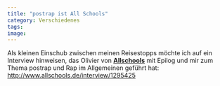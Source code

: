 ```yaml
---
title: "postrap ist All Schools"
category: Verschiedenes
tags: 
image: 
---
```


Als kleinen Einschub zwischen meinen Reisestopps möchte ich auf ein Interview hinweisen, das Olivier von [**Allschools**](http://www.allschools.de/interview/1295425) mit Epilog und mir zum Thema postrap und Rap im Allgemeinen geführt hat:  
<http://www.allschools.de/interview/1295425>
